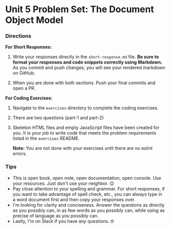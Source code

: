 # Unit 5 Problem Set: The Document Object Model

### Directions

**For Short Responses:**

1. Write your responses directly in the `short-response.md` file. **Be sure to format your responses and code snippets correctly using Markdown.** As you commit and push changes, you will see your rendered markdown on GitHub.

2. When you are done with both sections. Push your final commits and open a PR.

**For Coding Exercises:**

1. Navigate to the `exercises` directory to complete the coding exercises.
2. There are two questions (part-1 and part-2)
3. Skeleton HTML files and empty JavaScript files have been created for you. It is your job to write code that meets the problem requirements listed in the `exercises` README.

   **Note:** You are not done with your exercises until there are no eslint errors.


### Tips
* This is open book, open note, open documentation, open console. Use your resources. Just don't use your neighbor. 😉
* Pay close attention to your spelling and grammar. For short responses, if you want to take advantage of spell check, etc., you can always type in a word document first and then copy your responses over.
* I'm looking for clarity and conciseness. Answer the questions as directly as you possibly can, in as few words as you possibly can, while using as precise of language as you possibly can.
* Lastly, I'm on Slack if you have any questions. 🤓
